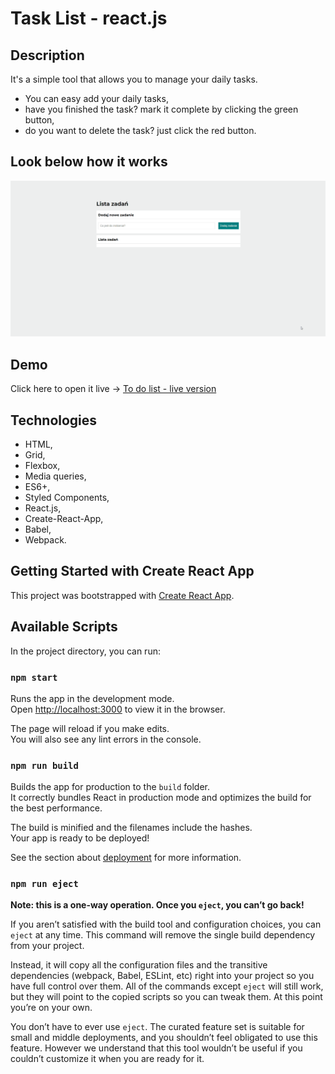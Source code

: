 # Task List - react.js

## Description

 It's a simple tool that allows you to manage your daily tasks.
  - You can easy add your daily tasks,
  - have you finished the task? mark it complete by clicking the green button,
  - do you want to delete the task? just click the red button.

## Look below how it works 

![Simple to-do app.](https://github.com/sweglarz/task_list-react.js/blob/main/src/image/taskslist.gif?raw=true)

## Demo
Click here to open it live -> [To do list - live version](https://sweglarz.github.io/task_list-react.js/)
## Technologies

- HTML,
- Grid, 
- Flexbox,
- Media queries,
- ES6+,
- Styled Components,
- React.js,
- Create-React-App,
- Babel,
- Webpack.
## Getting Started with Create React App

This project was bootstrapped with [Create React App](https://github.com/facebook/create-react-app).

## Available Scripts

In the project directory, you can run:

### `npm start`

Runs the app in the development mode.\
Open [http://localhost:3000](http://localhost:3000) to view it in the browser.

The page will reload if you make edits.\
You will also see any lint errors in the console.

### `npm run build`

Builds the app for production to the `build` folder.\
It correctly bundles React in production mode and optimizes the build for the best performance.

The build is minified and the filenames include the hashes.\
Your app is ready to be deployed!

See the section about [deployment](https://facebook.github.io/create-react-app/docs/deployment) for more information.

### `npm run eject`

**Note: this is a one-way operation. Once you `eject`, you can’t go back!**

If you aren’t satisfied with the build tool and configuration choices, you can `eject` at any time. This command will remove the single build dependency from your project.

Instead, it will copy all the configuration files and the transitive dependencies (webpack, Babel, ESLint, etc) right into your project so you have full control over them. All of the commands except `eject` will still work, but they will point to the copied scripts so you can tweak them. At this point you’re on your own.

You don’t have to ever use `eject`. The curated feature set is suitable for small and middle deployments, and you shouldn’t feel obligated to use this feature. However we understand that this tool wouldn’t be useful if you couldn’t customize it when you are ready for it.
